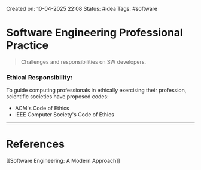 Created on: 10-04-2025 22:08
Status: #idea
Tags: #software
# Software Engineering Professional Practice
> Challenges and responsibilities on SW developers. 

### Ethical Responsibility:
To guide computing professionals in ethically exercising their profession, scientific societies have proposed codes:
- ACM's Code of Ethics
- IEEE Computer Society's Code of Ethics


-----------------
# References
[[Software Engineering:  A Modern Approach]]